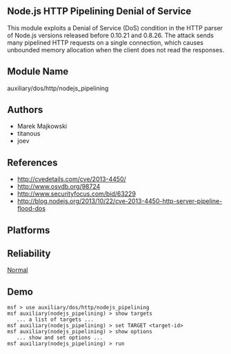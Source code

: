 ## Node.js HTTP Pipelining Denial of Service

This module exploits a Denial of Service (DoS) condition in 
the HTTP parser of Node.js versions released before 0.10.21 
and 0.8.26. The attack sends many pipelined HTTP requests on 
a single connection, which causes unbounded memory 
allocation when the client does not read the responses.


## Module Name
auxiliary/dos/http/nodejs_pipelining

## Authors
* Marek Majkowski
* titanous
* joev


## References
* http://cvedetails.com/cve/2013-4450/
* http://www.osvdb.org/98724
* http://www.securityfocus.com/bid/63229
* http://blog.nodejs.org/2013/10/22/cve-2013-4450-http-server-pipeline-flood-dos




## Platforms


## Reliability
[Normal](https://github.com/rapid7/metasploit-framework/wiki/Exploit-Ranking)

## Demo

```
msf > use auxiliary/dos/http/nodejs_pipelining
msf auxiliary(nodejs_pipelining) > show targets
   ... a list of targets ...
msf auxiliary(nodejs_pipelining) > set TARGET <target-id>
msf auxiliary(nodejs_pipelining) > show options
   ... show and set options ...
msf auxiliary(nodejs_pipelining) > run
```
    
    